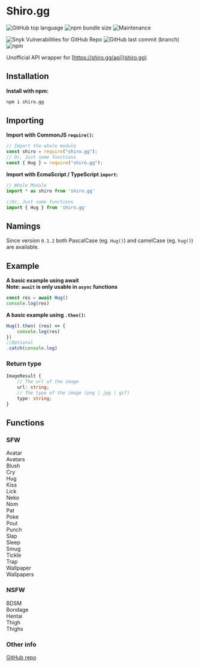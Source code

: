 # Shiro.gg
![GitHub top language](https://img.shields.io/github/languages/top/moyshik7/shiro.gg)
![npm bundle size](https://img.shields.io/bundlephobia/min/shiro.gg)
![Maintenance](https://img.shields.io/maintenance/yes/2021)
  
![Snyk Vulnerabilities for GitHub Repo](https://img.shields.io/snyk/vulnerabilities/github/moyshik7/shiro.gg)
![GitHub last commit (branch)](https://img.shields.io/github/last-commit/moyshik7/shiro.gg/main)
![npm](https://img.shields.io/npm/v/shiro.gg)
  
  
Unofficial API wrapper for [https://shiro.gg/api](shiro.gg)  
  
## Installation
**Install with npm:**  

```bash
npm i shiro.gg
```
  
## Importing
**Import with CommonJS `require()`:**  

```js
// Import the whole module
const shiro = require("shiro.gg");
// Or, Just some functions
const { Hug } = require("shiro.gg");
```

**Import with EcmaScript / TypeScript `import`:**  

```js
// Whole Module
import * as shiro from 'shiro.gg'

//Or, Just some functions
import { Hug } from 'shiro.gg'
```

  
## Namings
  
Since version `0.1.2` both PascalCase (eg. `Hug()`) and camelCase (eg. `hug()`) are available.  
  
## Example
  
**A basic example using await**  
**Note: `await` is only usable in `async` functions**

```js
const res = await Hug()
console.log(res)
```

**A basic example using `.then()`:**  

```js
Hug().then( (res) => {
    console.log(res)
})
//Optional
.catch(console.log)
```

### Return type
```ts
ImageResult {
    // The url of the image
    url: string;
    // The type of the image (png | jpg | gif)
    type: string;
}
```

  
  
## Functions
  
### SFW
  
Avatar  
Avatars  
Blush  
Cry  
Hug  
Kiss  
Lick  
Neko  
Nom  
Pat  
Poke  
Pout  
Punch  
Slap  
Sleep  
Smug  
Tickle  
Trap  
Wallpaper  
Wallpapers  
  
### NSFW
  
BDSM  
Bondage  
Hentai  
Thigh  
Thighs  
  
  
  
### Other info
  
[GitHub repo](https://github.com/moyshik7/shiro.gg)  
